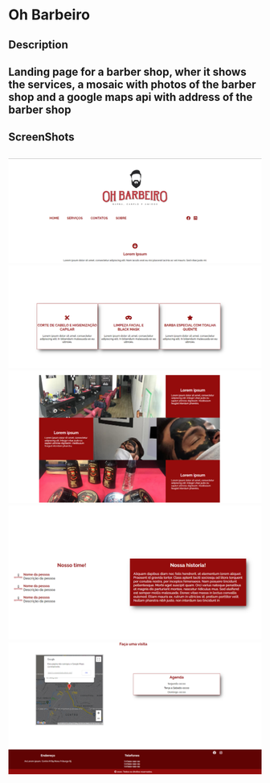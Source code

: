 # Oh Barbeiro

<h2>Description<h2>
<p>Landing page for a barber shop, wher it shows the services, a mosaic with photos of the barber shop and a google maps api with address of the barber shop<p>

<h2>ScreenShots<h2>

<img src="/git_images/oh_barbeiro_header.png">
<img src="/git_images/oh_barbeiro_service.png">
<img src="/git_images/oh_barbeiro_mosaico.png">
<img src="/git_images/oh_barbeiro_history.png">
<img src="/git_images/oh_barbeiro_footer.png">



